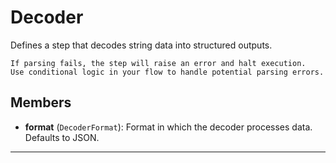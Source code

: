 # Decoder

Defines a step that decodes string data into structured outputs.

    If parsing fails, the step will raise an error and halt execution.
    Use conditional logic in your flow to handle potential parsing errors.
    

## Members
- **format** (`DecoderFormat`): Format in which the decoder processes data. Defaults to JSON.

---
